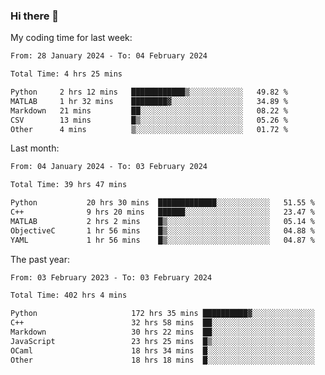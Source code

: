 ### Hi there 👋

My coding time for last week:

<!--START_SECTION:week-->

```txt
From: 28 January 2024 - To: 04 February 2024

Total Time: 4 hrs 25 mins

Python     2 hrs 12 mins   ████████████▒░░░░░░░░░░░░   49.82 %
MATLAB     1 hr 32 mins    ████████▓░░░░░░░░░░░░░░░░   34.89 %
Markdown   21 mins         ██░░░░░░░░░░░░░░░░░░░░░░░   08.22 %
CSV        13 mins         █▒░░░░░░░░░░░░░░░░░░░░░░░   05.26 %
Other      4 mins          ▒░░░░░░░░░░░░░░░░░░░░░░░░   01.72 %
```

<!--END_SECTION:week-->

Last month:

<!--START_SECTION:month-->

```txt
From: 04 January 2024 - To: 03 February 2024

Total Time: 39 hrs 47 mins

Python           20 hrs 30 mins  █████████████░░░░░░░░░░░░   51.55 %
C++              9 hrs 20 mins   ██████░░░░░░░░░░░░░░░░░░░   23.47 %
MATLAB           2 hrs 2 mins    █▒░░░░░░░░░░░░░░░░░░░░░░░   05.14 %
ObjectiveC       1 hr 56 mins    █▒░░░░░░░░░░░░░░░░░░░░░░░   04.88 %
YAML             1 hr 56 mins    █▒░░░░░░░░░░░░░░░░░░░░░░░   04.87 %
```

<!--END_SECTION:month-->

The past year:

<!--START_SECTION:year-->

```txt
From: 03 February 2023 - To: 03 February 2024

Total Time: 402 hrs 4 mins

Python                     172 hrs 35 mins ██████████▓░░░░░░░░░░░░░░   42.93 %
C++                        32 hrs 58 mins  ██░░░░░░░░░░░░░░░░░░░░░░░   08.20 %
Markdown                   30 hrs 22 mins  ██░░░░░░░░░░░░░░░░░░░░░░░   07.55 %
JavaScript                 23 hrs 25 mins  █▒░░░░░░░░░░░░░░░░░░░░░░░   05.83 %
OCaml                      18 hrs 34 mins  █░░░░░░░░░░░░░░░░░░░░░░░░   04.62 %
Other                      18 hrs 18 mins  █░░░░░░░░░░░░░░░░░░░░░░░░   04.56 %
```

<!--END_SECTION:year-->
